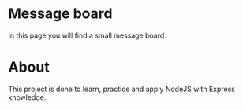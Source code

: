 # Message board

In this page you will find a small message board.

# About 

This project is done to learn, practice and apply NodeJS with Express knowledge.
